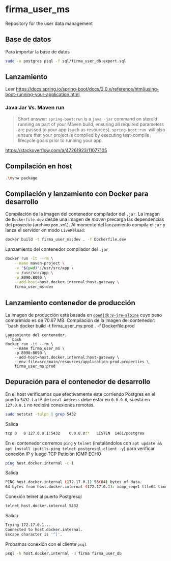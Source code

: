 # firma_user_ms
Repository for the user data management

## Base de datos
Para importar la base de datos
```bash
sudo -u postgres psql -f sql/firma_user_db.export.sql
```

## Lanzamiento
Leer https://docs.spring.io/spring-boot/docs/2.0.x/reference/html/using-boot-running-your-application.html

### Java Jar Vs. Maven run
> Short answer: `spring-boot:run` is a `java -jar` command on steroïd running as part of your Maven build, ensuring all required parameters are passed to your app (such as resources). `spring-boot:run `will also ensure that your project is compiled by executing test-compile lifecycle goals prior to running your app.

https://stackoverflow.com/a/47261923/11077105

## Compilación en host
```bash
.\mvnw package
```
## Compilación y lanzamiento con Docker para desarrollo
Compilación de la imagen del contenedor compilador del `.jar`. La imagen de `Dockerfile.dev` desde una imagen de *maven* precarga las dependencias del proyecto (archivo `pom.xml`). Al momento del lanzamiento compila el `jar` y lanza el servidor en modo `LiveReload`:
```bash
docker build -t firma_user_ms:dev . -f Dockerfile.dev
```
Lanzamiento del contenedor compilador del `.jar`
```bash    
docker run -it --rm \
    --name maven-project \
    -v "$(pwd)":/usr/src/app \
    -w /usr/src/app \
    -p 8090:8090 \
    --add-host=host.docker.internal:host-gateway \
    firma_user_ms:dev
```

## Lanzamiento contenedor de producción
La imagen de producción está basada en [`openjdk:8-jre-alpine`](https://hub.docker.com/layers/openjdk/library/openjdk/8-jdk-alpine/images/sha256-210ecd2595991799526a62a7099718b149e3bbefdb49764cc2a450048e0dd4c0?context=explore) cuyo peso comprimido es de 70.67 MB. Compilación de la imagen del contenedor:
``bash
docker build -t firma_user_ms:prod . -f Dockerfile.prod
```
Lanzamiento del contenedor.
```bash    
docker run -it --rm \
    --name firma_user_ms \
    -p 8090:8090 \
    --add-host=host.docker.internal:host-gateway \
    --env-file=src/main/resources/application-prod.properties \
    firma_user_ms:prod
```

## Depuración para el contenedor de desarrollo
En el host verificamos que efectivamente este corriendo Postgres en el puerto `5432`. La IP de  `Local Address` debe estar en `0.0.0.0`, si está en `127.0.0.1` no recibirá conexiones remotas. 
```bash
sudo netstat -tulpn | grep 5432
```
Salida
```bash
tcp 0   0 127.0.0.1:5432    0.0.0.0:*   LISTEN  1401/postgres 
```

En el contenedor corremos `ping` y `telnet` (instalándolos con `apt update && apt install iputils-ping telnet postgresql-client -y`) para verificar conexión IP y luego TCP
Petición ICMP ECHO 
```bash
ping host.docker.internal -c 1
```
Salida
```bash
PING host.docker.internal (172.17.0.1) 56(84) bytes of data.
64 bytes from host.docker.internal (172.17.0.1): icmp_seq=1 ttl=64 time=0.090 ms
```
Conexión telnet al puerto Postgresql
```bash
telnet host.docker.internal 5432
```
Salida
```bash
Trying 172.17.0.1...
Connected to host.docker.internal.
Escape character is '^]'.
```
Probamos conexión con el cliente `psql`
```bash
psql -h host.docker.internal -U firma firma_user_db
```